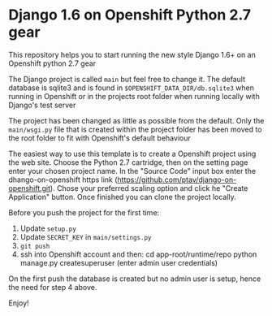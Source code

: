Django 1.6 on Openshift Python 2.7 gear
=======================================

This repository helps you to start running the new style Django 1.6+ on an 
Openshift python 2.7 gear

The Django project is called `main` but feel free to change it. The default 
database is sqlite3 and is found in `$OPENSHIFT_DATA_DIR/db.sqlite3` when
running in Openshift or in the projects root folder  when running locally 
with Django's test server

The project has been changed as little as possible from the default. Only the 
`main/wsgi.py` file that is created within the project folder has been moved 
to the root folder to fit with Openshift's default behaviour

The easiest way to use this template is to create a Openshift project using the 
web site. Choose the Python 2.7 cartridge, then on the setting page enter your
chosen project name. In the "Source Code" input box enter the dhango-on-openshift
https link (https://github.com/ptav/django-on-openshift.git). Chose your 
preferred scaling option and click he "Create Application" button. Once finished 
you can clone the project locally.

Before you push the project for the first time:
 
  1.  Update `setup.py`
  2.  Update `SECRET_KEY` in `main/settings.py`
  3.  `git push`
  4.  ssh into Openshift account and then:
        cd app-root/runtime/repo
        python manage.py createsuperuser (enter admin user credentials)
        

On the first push the database is created but no admin user is setup, hence the
need for step 4 above.


Enjoy!
